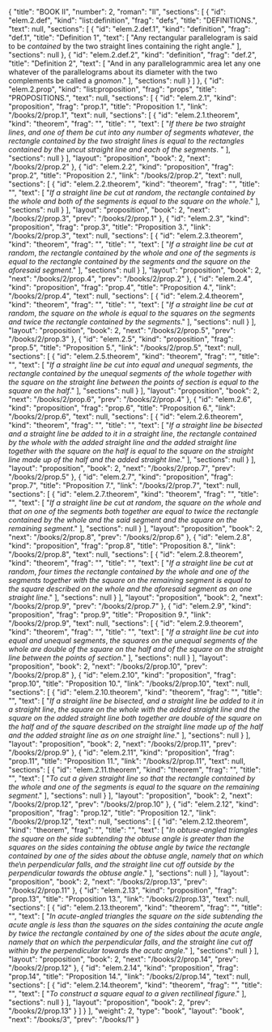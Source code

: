 {
  "title": "BOOK II",
  "number": 2,
  "roman": "II",
  "sections": [
    {
      "id": "elem.2.def",
      "kind": "list:definition",
      "frag": "defs",
      "title": "DEFINITIONS.",
      "text": null,
      "sections": [
        {
          "id": "elem.2.def.1",
          "kind": "definition",
          "frag": "def.1",
          "title": "Definition 1",
          "text": [
            "Any rectangular parallelogram is said to be <dfn>contained</dfn> by the two straight lines containing the right angle."
          ],
          "sections": null
        },
        {
          "id": "elem.2.def.2",
          "kind": "definition",
          "frag": "def.2",
          "title": "Definition 2",
          "text": [
            "And in any parallelogrammic area let any one whatever of the parallelograms about its diameter with the two complements be called a <dfn>gnomon</dfn>."
          ],
          "sections": null
        }
      ]
    },
    {
      "id": "elem.2.prop",
      "kind": "list:proposition",
      "frag": "props",
      "title": "PROPOSITIONS.",
      "text": null,
      "sections": [
        {
          "id": "elem.2.1",
          "kind": "proposition",
          "frag": "prop.1",
          "title": "Proposition 1.",
          "link": "/books/2/prop.1",
          "text": null,
          "sections": [
            {
              "id": "elem.2.1.theorem",
              "kind": "theorem",
              "frag": "",
              "title": "",
              "text": [
                "<var>If there be two straight lines</var>, <var>and one of them be cut into any number of segments whatever</var>, <var>the rectangle contained by the two straight lines is equal to the rectangles contained by the uncut straight line and each of the segments</var>. "
              ],
              "sections": null
            }
          ],
          "layout": "proposition",
          "book": 2,
          "next": "/books/2/prop.2"
        },
        {
          "id": "elem.2.2",
          "kind": "proposition",
          "frag": "prop.2",
          "title": "Proposition 2.",
          "link": "/books/2/prop.2",
          "text": null,
          "sections": [
            {
              "id": "elem.2.2.theorem",
              "kind": "theorem",
              "frag": "",
              "title": "",
              "text": [
                "<var>If a straight line be cut at random</var>, <var>the rectangle contained by the whole and both of the segments is equal to the square on the whole</var>."
              ],
              "sections": null
            }
          ],
          "layout": "proposition",
          "book": 2,
          "next": "/books/2/prop.3",
          "prev": "/books/2/prop.1"
        },
        {
          "id": "elem.2.3",
          "kind": "proposition",
          "frag": "prop.3",
          "title": "Proposition 3.",
          "link": "/books/2/prop.3",
          "text": null,
          "sections": [
            {
              "id": "elem.2.3.theorem",
              "kind": "theorem",
              "frag": "",
              "title": "",
              "text": [
                "<var>If a straight line be cut at random</var>, <var>the rectangle contained by the whole and one of the segments is equal to the rectangle contained by the segments and the square on the aforesaid segment</var>."
              ],
              "sections": null
            }
          ],
          "layout": "proposition",
          "book": 2,
          "next": "/books/2/prop.4",
          "prev": "/books/2/prop.2"
        },
        {
          "id": "elem.2.4",
          "kind": "proposition",
          "frag": "prop.4",
          "title": "Proposition 4.",
          "link": "/books/2/prop.4",
          "text": null,
          "sections": [
            {
              "id": "elem.2.4.theorem",
              "kind": "theorem",
              "frag": "",
              "title": "",
              "text": [
                "<var>If a straight line be cut at random</var>, <var>the square on the whole is equal to the squares on the segments and twice the rectangle contained by the segments</var>."
              ],
              "sections": null
            }
          ],
          "layout": "proposition",
          "book": 2,
          "next": "/books/2/prop.5",
          "prev": "/books/2/prop.3"
        },
        {
          "id": "elem.2.5",
          "kind": "proposition",
          "frag": "prop.5",
          "title": "Proposition 5.",
          "link": "/books/2/prop.5",
          "text": null,
          "sections": [
            {
              "id": "elem.2.5.theorem",
              "kind": "theorem",
              "frag": "",
              "title": "",
              "text": [
                "<var>If a straight line be cut into equal and unequal segments, the rectangle contained by the unequal segments of the whole together with the square on the straight line between the points of section is equal to the square on the half</var>."
              ],
              "sections": null
            }
          ],
          "layout": "proposition",
          "book": 2,
          "next": "/books/2/prop.6",
          "prev": "/books/2/prop.4"
        },
        {
          "id": "elem.2.6",
          "kind": "proposition",
          "frag": "prop.6",
          "title": "Proposition 6.",
          "link": "/books/2/prop.6",
          "text": null,
          "sections": [
            {
              "id": "elem.2.6.theorem",
              "kind": "theorem",
              "frag": "",
              "title": "",
              "text": [
                "<var>If a straight line be bisected and a straight line be added to it in a straight line</var>, <var>the rectangle contained by the whole with the added straight line and the added straight line together with the square on the half is equal to the square on the straight line made up of the half and the added straight line</var>."
              ],
              "sections": null
            }
          ],
          "layout": "proposition",
          "book": 2,
          "next": "/books/2/prop.7",
          "prev": "/books/2/prop.5"
        },
        {
          "id": "elem.2.7",
          "kind": "proposition",
          "frag": "prop.7",
          "title": "Proposition 7.",
          "link": "/books/2/prop.7",
          "text": null,
          "sections": [
            {
              "id": "elem.2.7.theorem",
              "kind": "theorem",
              "frag": "",
              "title": "",
              "text": [
                "<var>If a straight line be cut at random</var>, <var>the square on the whole and that on one of the segments both together are equal to twice the rectangle contained by the whole and the said segment and the square on the remaining segment</var>."
              ],
              "sections": null
            }
          ],
          "layout": "proposition",
          "book": 2,
          "next": "/books/2/prop.8",
          "prev": "/books/2/prop.6"
        },
        {
          "id": "elem.2.8",
          "kind": "proposition",
          "frag": "prop.8",
          "title": "Proposition 8.",
          "link": "/books/2/prop.8",
          "text": null,
          "sections": [
            {
              "id": "elem.2.8.theorem",
              "kind": "theorem",
              "frag": "",
              "title": "",
              "text": [
                "<var>If a straight line be cut at random</var>, <var>four times the rectangle contained by the whole and one of the segments together with the square on the remaining segment is equal to the square described on the whole and the aforesaid segment as on one straight line</var>."
              ],
              "sections": null
            }
          ],
          "layout": "proposition",
          "book": 2,
          "next": "/books/2/prop.9",
          "prev": "/books/2/prop.7"
        },
        {
          "id": "elem.2.9",
          "kind": "proposition",
          "frag": "prop.9",
          "title": "Proposition 9.",
          "link": "/books/2/prop.9",
          "text": null,
          "sections": [
            {
              "id": "elem.2.9.theorem",
              "kind": "theorem",
              "frag": "",
              "title": "",
              "text": [
                "<var>If a straight line be cut into equal and unequal segments</var>, <var>the squares on the unequal segments of the whole are double of the square on the half and of the square on the straight line between the points of section</var>."
              ],
              "sections": null
            }
          ],
          "layout": "proposition",
          "book": 2,
          "next": "/books/2/prop.10",
          "prev": "/books/2/prop.8"
        },
        {
          "id": "elem.2.10",
          "kind": "proposition",
          "frag": "prop.10",
          "title": "Proposition 10.",
          "link": "/books/2/prop.10",
          "text": null,
          "sections": [
            {
              "id": "elem.2.10.theorem",
              "kind": "theorem",
              "frag": "",
              "title": "",
              "text": [
                "<var>If a straight line be bisected</var>, <var>and a straight line be added to it in a straight line</var>, <var>the square on the whole with the added straight line and the square on the added straight line both together are double of the square on the half and of the square described on the straight line made up of the half and the added straight line as on one straight line</var>."
              ],
              "sections": null
            }
          ],
          "layout": "proposition",
          "book": 2,
          "next": "/books/2/prop.11",
          "prev": "/books/2/prop.9"
        },
        {
          "id": "elem.2.11",
          "kind": "proposition",
          "frag": "prop.11",
          "title": "Proposition 11.",
          "link": "/books/2/prop.11",
          "text": null,
          "sections": [
            {
              "id": "elem.2.11.theorem",
              "kind": "theorem",
              "frag": "",
              "title": "",
              "text": [
                "<var>To cut a given straight line so that the rectangle contained by the whole and one of the segments is equal to the square on the remaining segment</var>."
              ],
              "sections": null
            }
          ],
          "layout": "proposition",
          "book": 2,
          "next": "/books/2/prop.12",
          "prev": "/books/2/prop.10"
        },
        {
          "id": "elem.2.12",
          "kind": "proposition",
          "frag": "prop.12",
          "title": "Proposition 12.",
          "link": "/books/2/prop.12",
          "text": null,
          "sections": [
            {
              "id": "elem.2.12.theorem",
              "kind": "theorem",
              "frag": "",
              "title": "",
              "text": [
                "<var>In obtuse-angled triangles the square on the side subtending the obtuse angle is greater than the squares on the sides containing the obtuse angle by twice the rectangle contained by one of the sides about the obtuse angle</var>, <var>namely that on which the</var>\n       <var>perpendicular falls</var>, <var>and the straight line cut off outside by the perpendicular towards the obtuse angle</var>."
              ],
              "sections": null
            }
          ],
          "layout": "proposition",
          "book": 2,
          "next": "/books/2/prop.13",
          "prev": "/books/2/prop.11"
        },
        {
          "id": "elem.2.13",
          "kind": "proposition",
          "frag": "prop.13",
          "title": "Proposition 13.",
          "link": "/books/2/prop.13",
          "text": null,
          "sections": [
            {
              "id": "elem.2.13.theorem",
              "kind": "theorem",
              "frag": "",
              "title": "",
              "text": [
                "<var>In acute-angled triangles the square on the side subtending the acute angle is less than the squares on the sides containing the acute angle by twice the rectangle contained by one of the sides about the acute angle</var>, <var>namely that on which the perpendicular falls</var>, <var>and the straight line cut off within by the perpendicular towards the acutc angle</var>."
              ],
              "sections": null
            }
          ],
          "layout": "proposition",
          "book": 2,
          "next": "/books/2/prop.14",
          "prev": "/books/2/prop.12"
        },
        {
          "id": "elem.2.14",
          "kind": "proposition",
          "frag": "prop.14",
          "title": "Proposition 14.",
          "link": "/books/2/prop.14",
          "text": null,
          "sections": [
            {
              "id": "elem.2.14.theorem",
              "kind": "theorem",
              "frag": "",
              "title": "",
              "text": [
                "<var>To construct a square equal to a given rectilineal figure</var>."
              ],
              "sections": null
            }
          ],
          "layout": "proposition",
          "book": 2,
          "prev": "/books/2/prop.13"
        }
      ]
    }
  ],
  "weight": 2,
  "type": "book",
  "layout": "book",
  "next": "/books/3",
  "prev": "/books/1"
}
